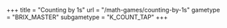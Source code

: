 +++
title = "Counting by 1s"
url = "/math-games/counting-by-1s"
gametype = "BRIX_MASTER"
subgametype = "K_COUNT_TAP"
+++